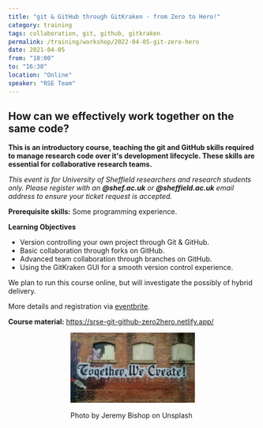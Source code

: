 ```yaml
---
title: "git & GitHub through GitKraken - from Zero to Hero!"
category: training
tags: collaboration, git, github, gitkraken
permalink: /training/workshop/2022-04-05-git-zero-hero
date: 2021-04-05
from: "10:00"
to: "16:30"
location: "Online"
speaker: "RSE Team"
---
```


## How can we effectively work together on the same code? 

**This is an introductory course, teaching the git and GitHub skills required to manage research code over it's development lifecycle. These skills are essential for collaborative research teams.**

*This event is for University of Sheffield researchers and research students only. Please register with an **@shef.ac.uk** or **@sheffield.ac.uk** email address to ensure your ticket request is accepted.*

**Prerequisite skills:** Some programming experience.

**Learning Objectives**
* Version controlling your own project through Git & GitHub.
* Basic collaboration through forks on GitHub.
* Advanced team collaboration through branches on GitHub.
* Using the GitKraken GUI for a smooth version control experience.

We plan to run this course online, but will investigate the possibly of hybrid delivery.

More details and registration via [eventbrite](ToDo).

**Course material:** https://srse-git-github-zero2hero.netlify.app/

<div style="width: 50%; margin:0 auto;"><img src="/assets/images/colab.jfif" alt="Together, We Create"/><p>Photo by Jeremy Bishop on Unsplash</p></div>


